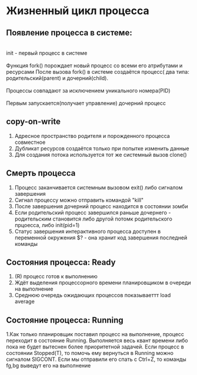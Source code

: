 
# **Жизненный цикл процесса**
## Появление процесса в системе:
<br>init - первый процесс в системе</br>
<br>Функция fork() порождает новый процесс со всеми его атрибутами и ресурсами
После вызова fork() в системе создаётся процесс( два типа: родительский(parent) и дочерний(child).</br>
<br>Процессы совпадают за исключением уникального номера(PID)</br>
<br>Первым запускается(получает управление) дочерний процесс</br>
## copy-on-write
1. Адресное пространство родителя и порожденного процесса совместное
2. Дубликат ресурсов создаётся только при попытке изменить данные
3. Для создания потока используется тот же системный вызов clone()
## Cмерть процесса
1. Процесс заканчивается системным вызовом exit() либо сигналом завершения
2. Сигнал процессу можно отправить командой "kill"
3. После завершения дочерний процесс находится в состоянии зомби
4. Если родительский процесс завершился раньше дочернего - родительским становится либо другой потомк родительского прцоесса, либо init(pid=1)
5. Статус завершения интерактивного процесса доступен в переменной окружения $? - она хранит код завершения последней команды
## Состояния процесса: Ready
1. (R) процесс готов к выполнению
2. Ждёт выделения процессорного времени планировщиком в очереди на выполнение
3. Среднюю очередь ожидающих процессов показываеттт load average
## Cостояние процесса: Running
1.Как только планировщик поставил процесс на выполнение, процесс переходит в состояние Running. Выполняется весь квант времени либо пока не будет вытеснен более приоритетной задачей.
Если процесс в состоянии Stopped(T), то помочь ему вернуться в Running можно сигналом SIGCONT.
Если мы отправили его спать с Ctrl+Z, то команды fg,bg выведут его на выполнение
